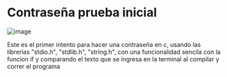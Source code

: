 <h1>Contraseña prueba inicial</h1>

![image](https://github.com/XxIvanstromxX/C/assets/157620225/00c1fa61-7409-4d47-908e-9ac431607181)

<p>Este es el primer intento para hacer una contraseña en c, usando las librerias "stdio.h", "stdlib.h", "string.h", con una funcionalidad sencila 
con la funcion if y comparando el texto que se ingresa en la terminal al compilar y correr el programa</p>
